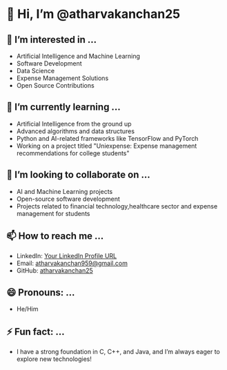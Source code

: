 # 👋 Hi, I’m @atharvakanchan25

## 👀 I’m interested in ...
- Artificial Intelligence and Machine Learning
- Software Development
- Data Science
- Expense Management Solutions
- Open Source Contributions

## 🌱 I’m currently learning ...
- Artificial Intelligence from the ground up
- Advanced algorithms and data structures
- Python and AI-related frameworks like TensorFlow and PyTorch
- Working on a project titled "Uniexpense: Expense management recommendations for college students"

## 💞️ I’m looking to collaborate on ...
- AI and Machine Learning projects
- Open-source software development
- Projects related to financial technology,healthcare sector and expense management for students

## 📫 How to reach me ...
- LinkedIn: [Your LinkedIn Profile URL](https://www.linkedin.com/in/atharva-kanchan-797643271/)
- Email: atharvakanchan959@gmail.com
- GitHub: [atharvakanchan25](https://github.com/atharvakanchan25)

## 😄 Pronouns: ...
- He/Him

## ⚡ Fun fact: ...
- I have a strong foundation in C, C++, and Java, and I’m always eager to explore new technologies!
